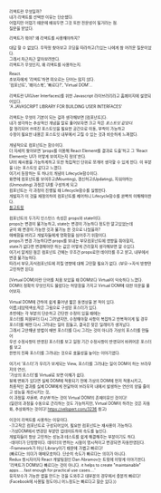 
<body style="font-size:7px">
리액트란 무엇일까?<br>
내가 리액트를 선택한 이유는 단순했다.<br>
어렵지만 어렵기 때문에 배워두면 그것 또한 전문성이 될거라는 점.<br>
질문을 받았다.<br>

리액트가 뭐야? 왜 리액트를 사용해야하지?

대답 할 수 없었다. 무작정 찾아보고 코딩을 따라하고(?)있는 나에게 참 어려운 질문이었다.<br>
그래서 차근차근 알아보려한다.<br>
리액트가 무엇인지, 왜 리액트를 사용하는지.<br>

React.<br>
초보자에게 '리액트'하면 떠오르는 단어는 많지 않다.<br>
'컴포넌트', '페이스북', '빠르다?', 'Virtual DOM'...<br>
<br>
리액트란 UI(User Interfaces)를 위한 Javascript 라이브러리라고 홈페이지에 설명되어있다.<br>
'A JAVASCRIPT LIBRARY FOR BUILDING USER INTERFACES'<br>
<br>
리액트는 무엇이 기본이 되는 걸까 생각해보면 [컴포넌트]다.<br>
내가 생각하는 추상적인 개념을 말로 풀어보자면 크고 작은 *포스트잇 같았다.*<br>
잘 정리되어 쓰여진 포스트잇을 필요한 공간으로 이동, 부착이 가능하고<br>
수정이 필요한 내용은 포스트잇 내부에서 고칠 수 있는 것과 비슷하게 느껴졌다.<br>
<br>
개념적으로 컴포넌트는 함수이다.<br>
더 자세히 찾아보면 'props를 이용해 React Element를 결과로 도출'하고 그 'React Element는 UI가 어떻게 보여지는지 정의'한다.<br>
UI의 재사용을 가능하게하고 또한 독립적인 단위로 쪼개어 생각할 수 있게 한다. 이 부분을 나는 포스트잇 같다고 느꼈다.<br>
여기서 등장하는 또 하나의 개념이 Lifecycle함수이다.<br>
화면에 컴포넌트를 보여주고(Mounting), 갱신하고(Updating), 지워야하는(Unmouting) 과정은 UI를 구성하게 되고<br>
컴포넌트는 각 과정이 진행될 때 Lifecycle함수를 실행한다.<br>
개발자가 이 것을 재정의하여 컴포넌트를 제어하니 Lifecycle함수를 완벽히 이해해야한다.<br>
[참고트윗](https://twitter.com/sstur_/status/970706983060848640)<br>
<br>
컴포넌트의 두가지 인스턴스 속성은 props와 state이다.<br>
props는 변경이 불가능하고, state는 변경이 가능하다 정도만 알고있었는데<br>
굳이 왜 변경이 가능한 것과 불가능 한 것으로 나눴을까?<br>
애매함을 버리고 개발자들에게 명확함을 심어주기 위함이다.<br>
props가 변경 가능하다면 props를 보내는 부모컴포넌트에 영향을 줘야할지,<br>
state가 없다면 변경해야만 하는 값은 어떻게 관리할지 생각해보면 알 수있다.<br>
여기서 알게된 점은 컴포넌트 간에는 무조건 props로만 데이터를 주고 받고, 내부에서 변경 불가능하다.<br>
따라서 부모,자식컴포넌트에 끼칠 영향에 대해 고민할 필요가 없다. (부모->자식 방향만 고민하면 된다)<br>
<br>
[Virtual DOM]이란 단어를 처음 보았을 때 DOM보다 Virtual이 익숙하다 느꼈다.<br>
DOM이 정확히 무엇인지도 몰랐다는 허망함을 가지고 Virtual DOM에 대한 의문을 풀어보자.<br>
<br>
Virtual DOM에 관하여 쉽게 풀어낸 짧은 동영상을 본 적이 있다.<br>
이름,네임텍색상,작은 그림으로 구성된 포스터가 있다.<br>
초반에는 각 부분의 단순하고 간단한 수정이 있을 때에는<br>
포스터를 처음부터 다시 그려냈지만, 수정해야할 사항이 복잡하고 반복적이게 될 경우<br>
포스터를 매번 다시 그려내는 일이 힘들고, 결국은 잦은 딜레이가 생겨났다.<br>
그래서 고안해낸 방법이 매번 포스터를 다시 그리는 것이 아니라 가상의 포스터를 만들어<br>
우선 수정사항이 반영된 포스터를 보고 일정 기간 수정사항이 반영되어 바뀌어온 포스터를 보고<br>
한번의 진짜 포스터를 그려내는 것으로 효율성을 높이는 이야기였다.<br>
<br>
여기서 '포스터'가 우리가 보게되는 View, 포스터를 그려내는 일이 DOM이 하는 브라우저의 연산,<br>
'가상의 포스터'를 Virtual로 보면 이해가 쉽다.<br>
뷰에 변화가 있다면 실제 DOM에 적용되기 전에 가상의 DOM에 먼저 적용시키고,<br>
최종적인 결과를 실제 DOM에게 전달하여 브라우저 내에서 발생하는 연산의 양을 줄이고 성능을 개선시키는 것,<br>
이 과정을 *자동화*, *추상화* 하는 것이 Virtual DOM의 존재이유인 것이다!<br>
(일련의 과정을 수동으로 관리하는 것도 가능하지만, Virtual DOM이 하려는 것은 자동화, 추상화하는 것이다! https://velopert.com/3236 참고)<br>
<br>
이것이 리액트를 사용하는 이유이다.<br>
-크고작은 컴포넌트로 구성되어있어, 필요한 컴포넌트는 재사용이 가능하다.<br>
-가상DOM에서 변경된 부분만 업데이트하여 속도를 높인다.<br>
개발자들이 항상 고민하는 성능과 테스트를 쉽게 해결해주는 부분이기도 하다.<br>
-데이터가 단방향이다. 데이터의 변하는 시점이 명시적이고 변경되면 자동반영된다.<br>
-Framework가 아닌 Library이기 때문에 가볍고 빠르다!<br>
(빠르다는 의미가 애매모호하다. 단순히 속도가 빠르다는 의미가 아니다.<br>
Redux 창시자이자 React 개발팀원인 Dan Abramov는 트윗에 이렇게 이야기한다.<br>
'리액트가 DOM보다 빠르다는 것이 아니다. it helps to create "maintainable" apps.....fast enough for practical use cases....'<br>
유지보수가 가능한 앱을 만드는 것을 도와주고 대부분의 경우에서 충분히 빠르다!(Facebook에 사용될 정도이니 어느정도는 빠르다고 할순 있다.))<br>
</body>




